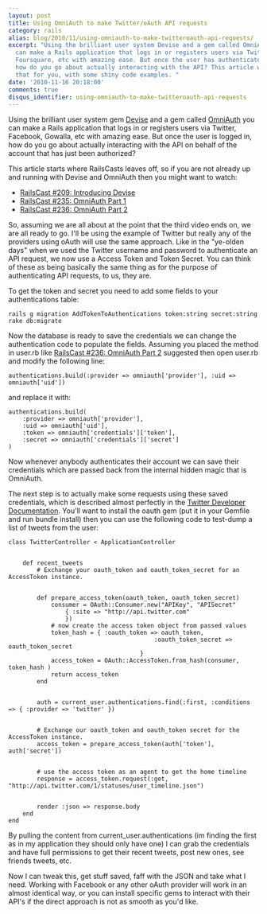 ```yaml
---
layout: post
title: Using OmniAuth to make Twitter/oAuth API requests
category: rails
alias: blog/2010/11/using-omniauth-to-make-twitteroauth-api-requests/
excerpt: "Using the brilliant user system Devise and a gem called OmniAuth you
  can make a Rails application that logs in or registers users via Twitter, Facebook,
  Foursquare, etc with amazing ease. But once the user has authenticated their account,
  how do you go about actually interacting with the API? This article will answer
  that for you, with some shiny code examples. "
date: '2010-11-16 20:18:00'
comments: true
disqus_identifier: using-omniauth-to-make-twitteroauth-api-requests
---
```


Using the brilliant user system gem [Devise](https://github.com/plataformatec/devise) and a gem called [OmniAuth](http://github.com/intridea/omniauth) you can make a Rails application that logs in or registers users via Twitter, Facebook, Gowalla, etc with amazing ease. But once the user is logged in, how do you go about actually interacting with the API on behalf of the account that has just been authorized?

This article starts where RailsCasts leaves off, so if you are not already up and running with Devise and OmniAuth then you might want to watch:

- [RailsCast #209: Introducing Devise](http://railscasts.com/episodes/209-introducing-devise)
- [RailsCast #235: OmniAuth Part 1](http://railscasts.com/episodes/235-omniauth-part-1)
- [RailsCast #236: OmniAuth Part 2](http://railscasts.com/episodes/236-omniauth-part-2)

So, assuming we are all about at the point that the third video ends on, we are all ready to go. I'll be using the example of Twitter but really any of the providers using oAuth will use the same approach. Like in the "ye-olden days" when we used the Twitter username and password to authenticate an API request, we now use a Access Token and Token Secret. You can think of these as being basically the same thing as for the purpose of authenticating API requests, to us, they are.

To get the token and secret you need to add some fields to your authentications table:

    rails g migration AddTokenToAuthentications token:string secret:string
    rake db:migrate

Now the database is ready to save the credentials we can change the authentication code to populate the fields. Assuming you placed the method in user.rb like [RailsCast #236: OmniAuth Part 2](http://railscasts.com/episodes/236-omniauth-part-2) suggested then open user.rb and modify the following line:

    authentications.build(:provider => omniauth['provider'], :uid => omniauth['uid'])

and replace it with:

    authentications.build(
        :provider => omniauth['provider'],
        :uid => omniauth['uid'],
        :token => omniauth['credentials']['token'],
        :secret => omniauth['credentials']['secret']
    )

Now whenever anybody authenticates their account we can save their credentials which are passed back from the internal hidden magic that is OmniAuth.

The next step is to actually make some requests using these saved credentials, which is described almost perfectly in the [Twitter Developer Documentation](http://dev.twitter.com/pages/oauth_single_token#ruby). You'll want to install the oauth gem (put it in your Gemfile and run bundle install) then you can use the following code to test-dump a list of tweets from the user:

    class TwitterController < ApplicationController
    
    
        def recent_tweets
            # Exchange your oauth_token and oauth_token_secret for an AccessToken instance.
    
    
            def prepare_access_token(oauth_token, oauth_token_secret)
                consumer = OAuth::Consumer.new("APIKey", "APISecret"
                    { :site => "http://api.twitter.com"
                    })
                # now create the access token object from passed values
                token_hash = { :oauth_token => oauth_token,
                                             :oauth_token_secret => oauth_token_secret
                                         }
                access_token = OAuth::AccessToken.from_hash(consumer, token_hash )
                return access_token
            end
    
    
            auth = current_user.authentications.find(:first, :conditions => { :provider => 'twitter' })
    
    
            # Exchange our oauth_token and oauth_token secret for the AccessToken instance.
            access_token = prepare_access_token(auth['token'], auth['secret'])
    
    
            # use the access token as an agent to get the home timeline
            response = access_token.request(:get, "http://api.twitter.com/1/statuses/user_timeline.json")
    
    
            render :json => response.body
        end
    end

By pulling the content from current\_user.authentications (im finding the first as in my application they should only have one) I can grab the credentials and have full permissions to get their recent tweets, post new ones, see friends tweets, etc.

Now I can tweak this, get stuff saved, faff with the JSON and take what I need. Working with Facebook or any other oAuth provider will work in an almost identical way, or you can install specific gems to interact with their API's if the direct approach is not as smooth as you'd like.
